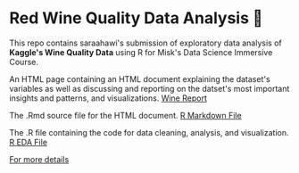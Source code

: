 # Red Wine Quality Data Analysis 🍷
This repo contains saraahawi's submission of exploratory data analysis of **Kaggle's Wine Quality Data** using R for Misk's Data Science Immersive Course.



An HTML page containing an HTML document explaining the dataset's variables as well as discussing and reporting on the datset's most important insights and patterns, and visualizations. 
[Wine Report](https://github.com/Misk-DSI/individual-assignment-2-saraahawi/blob/gh-pages/wine_report.html)



The .Rmd source file for the HTML document.
[R Markdown File](https://github.com/Misk-DSI/individual-assignment-2-saraahawi/blob/gh-pages/src/wine_report.Rmd)



The .R file containing the code for data cleaning, analysis, and visualization. 
[R EDA File](https://github.com/Misk-DSI/individual-assignment-2-saraahawi/blob/gh-pages/src/wine_EDA.R) 







[For more details](https://github.com/Misk-DSI/individual-assignment-2-saraahawi/blob/gh-pages/archive/assignment.md)
